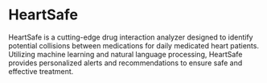 # HeartSafe
HeartSafe is a cutting-edge drug interaction analyzer designed to identify potential collisions between  medications for daily medicated heart patients. Utilizing machine learning and natural language processing,  HeartSafe provides personalized alerts and recommendations to ensure safe and effective treatment.
